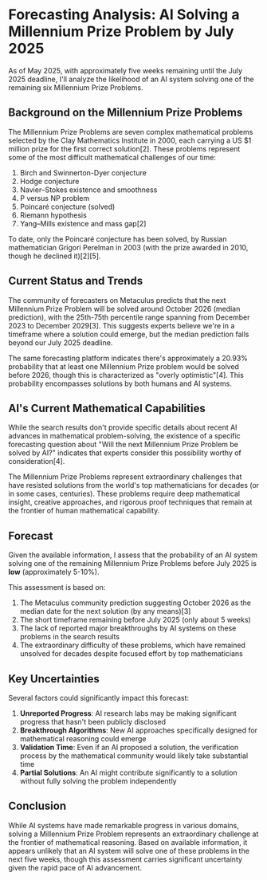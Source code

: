 # Forecasting Analysis: AI Solving a Millennium Prize Problem by July 2025

As of May 2025, with approximately five weeks remaining until the July 2025 deadline, I'll analyze the likelihood of an AI system solving one of the remaining six Millennium Prize Problems.

## Background on the Millennium Prize Problems

The Millennium Prize Problems are seven complex mathematical problems selected by the Clay Mathematics Institute in 2000, each carrying a US $1 million prize for the first correct solution[2]. These problems represent some of the most difficult mathematical challenges of our time:

1. Birch and Swinnerton-Dyer conjecture
2. Hodge conjecture
3. Navier–Stokes existence and smoothness
4. P versus NP problem
5. Poincaré conjecture (solved)
6. Riemann hypothesis
7. Yang–Mills existence and mass gap[2]

To date, only the Poincaré conjecture has been solved, by Russian mathematician Grigori Perelman in 2003 (with the prize awarded in 2010, though he declined it)[2][5].

## Current Status and Trends

The community of forecasters on Metaculus predicts that the next Millennium Prize Problem will be solved around October 2026 (median prediction), with the 25th-75th percentile range spanning from December 2023 to December 2029[3]. This suggests experts believe we're in a timeframe where a solution could emerge, but the median prediction falls beyond our July 2025 deadline.

The same forecasting platform indicates there's approximately a 20.93% probability that at least one Millennium Prize problem would be solved before 2026, though this is characterized as "overly optimistic"[4]. This probability encompasses solutions by both humans and AI systems.

## AI's Current Mathematical Capabilities

While the search results don't provide specific details about recent AI advances in mathematical problem-solving, the existence of a specific forecasting question about "Will the next Millennium Prize Problem be solved by AI?" indicates that experts consider this possibility worthy of consideration[4].

The Millennium Prize Problems represent extraordinary challenges that have resisted solutions from the world's top mathematicians for decades (or in some cases, centuries). These problems require deep mathematical insight, creative approaches, and rigorous proof techniques that remain at the frontier of human mathematical capability.

## Forecast

Given the available information, I assess that the probability of an AI system solving one of the remaining Millennium Prize Problems before July 2025 is **low** (approximately 5-10%).

This assessment is based on:

1. The Metaculus community prediction suggesting October 2026 as the median date for the next solution (by any means)[3]
2. The short timeframe remaining before July 2025 (only about 5 weeks)
3. The lack of reported major breakthroughs by AI systems on these problems in the search results
4. The extraordinary difficulty of these problems, which have remained unsolved for decades despite focused effort by top mathematicians

## Key Uncertainties

Several factors could significantly impact this forecast:

1. **Unreported Progress**: AI research labs may be making significant progress that hasn't been publicly disclosed
2. **Breakthrough Algorithms**: New AI approaches specifically designed for mathematical reasoning could emerge
3. **Validation Time**: Even if an AI proposed a solution, the verification process by the mathematical community would likely take substantial time
4. **Partial Solutions**: An AI might contribute significantly to a solution without fully solving the problem independently

## Conclusion

While AI systems have made remarkable progress in various domains, solving a Millennium Prize Problem represents an extraordinary challenge at the frontier of mathematical reasoning. Based on available information, it appears unlikely that an AI system will solve one of these problems in the next five weeks, though this assessment carries significant uncertainty given the rapid pace of AI advancement.